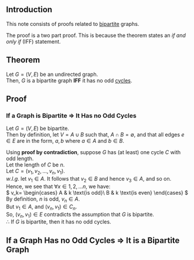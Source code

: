 ## Introduction
This note consists of proofs related to [bipartite](https://github.com/young170/Graph_Theory/blob/main/Graph_Fundamentals.md#bipartite) graphs.

The proof is a two part proof. This is because the theorem states an *if and only if* (IFF) statement.

## Theorem
Let $G = (V, E)$ be an undirected graph.<br>
Then, $G$ is a bipartite graph **IFF** it has no odd [cycles](https://github.com/young170/Graph_Theory/blob/main/Graph_Fundamentals.md#cycle).

## Proof
### If a Graph is Bipartite $\Rightarrow$ It Has no Odd Cycles
Let $G = (V, E)$ be bipartite.<br>
Then by definition, let $V = A \cup B$ such that, $A \cap B = \emptyset$, and that all edges $e \in E$ are in the form, ${a, b}$ where $a \in A$ and $b \in B$.

Using **proof by contradiction**, suppose $G$ has (at least) one cycle $C$ with odd length.<br>
Let the length of $C$ be $n$.<br>
Let $C = (v_1, v_2, ..., v_n, v_1)$.<br>
$w.l.g.$ let $v_1 \in A$. It follows that $v_2 \in B$ and hence $v_3 \in A$, and so on.<br>
Hence, we see that $\forall x \in {1, 2, ...n}$, we have:<br>
$
v_k=
\begin{cases}
A & k \text{is odd}\\
B & k \text{is even}
\end{cases}
$
By definition, $n$ is odd, $v_n \in A$.<br>
But $v_1 \in A$, and $(v_n, v_1) \in C_n$.<br>
So, $(v_n, v_1) \in E$ contradicts the assumption that $G$ is bipartite.<br>
$\therefore$ If $G$ is bipartite, then it has no odd cycles.

## If a Graph Has no Odd Cycles $\Rightarrow$ It is a Bipartite Graph


